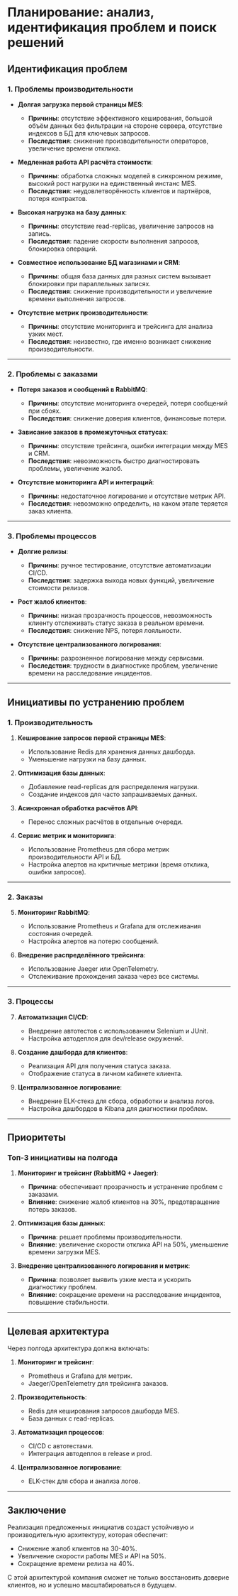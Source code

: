 # Планирование: анализ, идентификация проблем и поиск решений

## Идентификация проблем

### 1. Проблемы производительности

- **Долгая загрузка первой страницы MES**:
  - **Причины**: отсутствие эффективного кеширования, большой объём данных без фильтрации на стороне сервера, отсутствие индексов в БД для ключевых запросов.
  - **Последствия**: снижение производительности операторов, увеличение времени отклика.

- **Медленная работа API расчёта стоимости**:
  - **Причины**: обработка сложных моделей в синхронном режиме, высокий рост нагрузки на единственный инстанс MES.
  - **Последствия**: неудовлетворённость клиентов и партнёров, потеря контрактов.

- **Высокая нагрузка на базу данных**:
  - **Причины**: отсутствие read-replicas, увеличение запросов на запись.
  - **Последствия**: падение скорости выполнения запросов, блокировка операций.

- **Совместное использование БД магазинами и CRM**:
  - **Причины**: общая база данных для разных систем вызывает блокировки при параллельных записях.
  - **Последствия**: снижение производительности и увеличение времени выполнения запросов.

- **Отсутствие метрик производительности**:
  - **Причины**: отсутствие мониторинга и трейсинга для анализа узких мест.
  - **Последствия**: неизвестно, где именно возникает снижение производительности.

---

### 2. Проблемы с заказами

- **Потеря заказов и сообщений в RabbitMQ**:
  - **Причины**: отсутствие мониторинга очередей, потеря сообщений при сбоях.
  - **Последствия**: снижение доверия клиентов, финансовые потери.

- **Зависание заказов в промежуточных статусах**:
  - **Причины**: отсутствие трейсинга, ошибки интеграции между MES и CRM.
  - **Последствия**: невозможность быстро диагностировать проблемы, увеличение жалоб.

- **Отсутствие мониторинга API и интеграций**:
  - **Причины**: недостаточное логирование и отсутствие метрик API.
  - **Последствия**: невозможно определить, на каком этапе теряется заказ клиента.

---

### 3. Проблемы процессов

- **Долгие релизы**:
  - **Причины**: ручное тестирование, отсутствие автоматизации CI/CD.
  - **Последствия**: задержка выхода новых функций, увеличение стоимости релизов.

- **Рост жалоб клиентов**:
  - **Причины**: низкая прозрачность процессов, невозможность клиенту отслеживать статус заказа в реальном времени.
  - **Последствия**: снижение NPS, потеря лояльности.

- **Отсутствие централизованного логирования**:
  - **Причины**: разрозненное логирование между сервисами.
  - **Последствия**: трудности в диагностике проблем, увеличение времени на расследование инцидентов.

---

## Инициативы по устранению проблем

### 1. Производительность

1. **Кеширование запросов первой страницы MES**:
   - Использование Redis для хранения данных дашборда.
   - Уменьшение нагрузки на базу данных.

2. **Оптимизация базы данных**:
   - Добавление read-replicas для распределения нагрузки.
   - Создание индексов для часто запрашиваемых данных.

3. **Асинхронная обработка расчётов API**:
   - Перенос сложных расчётов в отдельные очереди.

4. **Сервис метрик и мониторинга**:
    - Использование Prometheus для сбора метрик производительности API и БД.
    - Настройка алертов на критичные метрики (время отклика, ошибки запросов).

---

### 2. Заказы

5. **Мониторинг RabbitMQ**:
   - Использование Prometheus и Grafana для отслеживания состояния очередей.
   - Настройка алертов на потерю сообщений.

6. **Внедрение распределённого трейсинга**:
   - Использование Jaeger или OpenTelemetry.
   - Отслеживание прохождения заказа через все системы.

---

### 3. Процессы

7. **Автоматизация CI/CD**:
   - Внедрение автотестов с использованием Selenium и JUnit.
   - Настройка автодеплоя для dev/release окружений.

8. **Создание дашборда для клиентов**:
   - Реализация API для получения статуса заказа.
   - Отображение статуса в личном кабинете клиента.

9. **Централизованное логирование**:
   - Внедрение ELK-стека для сбора, обработки и анализа логов.
   - Настройка дашбордов в Kibana для диагностики проблем.

---

## Приоритеты

### **Топ-3 инициативы на полгода**

1. **Мониторинг и трейсинг (RabbitMQ + Jaeger)**:
   - **Причина**: обеспечивает прозрачность и устранение проблем с заказами.
   - **Влияние**: снижение жалоб клиентов на 30%, предотвращение потерь заказов.

2. **Оптимизация базы данных**:
   - **Причина**: решает проблемы производительности.
   - **Влияние**: увеличение скорости отклика API на 50%, уменьшение времени загрузки MES.

3. **Внедрение централизованного логирования и метрик**:
    - **Причина**: позволяет выявить узкие места и ускорить диагностику проблем.
    - **Влияние**: сокращение времени на расследование инцидентов, повышение стабильности.

---

## Целевая архитектура

Через полгода архитектура должна включать:

1. **Мониторинг и трейсинг**:
   - Prometheus и Grafana для метрик.
   - Jaeger/OpenTelemetry для трейсинга заказов.

2. **Производительность**:
   - Redis для кеширования запросов дашборда MES.
   - База данных с read-replicas.

3. **Автоматизация процессов**:
   - CI/CD с автотестами.
   - Интеграция автодеплоя в release и prod.

4. **Централизованное логирование**:
    - ELK-стек для сбора и анализа логов.

---

## Заключение

Реализация предложенных инициатив создаст устойчивую и производительную архитектуру, которая обеспечит:
- Снижение жалоб клиентов на 30-40%.
- Увеличение скорости работы MES и API на 50%.
- Сокращение времени релиза на 40%.

С этой архитектурой компания сможет не только восстановить доверие клиентов, но и успешно масштабироваться в будущем.
